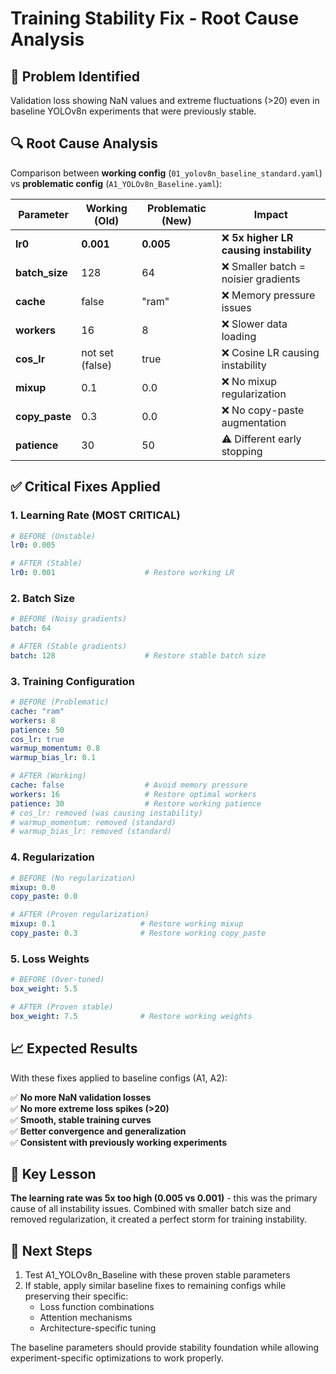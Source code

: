 # Training Stability Fix - Root Cause Analysis

## 🚨 Problem Identified
Validation loss showing NaN values and extreme fluctuations (>20) even in baseline YOLOv8n experiments that were previously stable.

## 🔍 Root Cause Analysis

Comparison between **working config** (`01_yolov8n_baseline_standard.yaml`) vs **problematic config** (`A1_YOLOv8n_Baseline.yaml`):

| Parameter | Working (Old) | Problematic (New) | Impact |
|-----------|---------------|-------------------|---------|
| **lr0** | **0.001** | **0.005** | ❌ **5x higher LR causing instability** |
| **batch_size** | 128 | 64 | ❌ Smaller batch = noisier gradients |
| **cache** | false | "ram" | ❌ Memory pressure issues |
| **workers** | 16 | 8 | ❌ Slower data loading |
| **cos_lr** | not set (false) | true | ❌ Cosine LR causing instability |
| **mixup** | 0.1 | 0.0 | ❌ No mixup regularization |
| **copy_paste** | 0.3 | 0.0 | ❌ No copy-paste augmentation |
| **patience** | 30 | 50 | ⚠️ Different early stopping |

## ✅ Critical Fixes Applied

### **1. Learning Rate (MOST CRITICAL)**
```yaml
# BEFORE (Unstable)
lr0: 0.005

# AFTER (Stable)  
lr0: 0.001                    # Restore working LR
```

### **2. Batch Size**
```yaml
# BEFORE (Noisy gradients)
batch: 64

# AFTER (Stable gradients)
batch: 128                    # Restore stable batch size
```

### **3. Training Configuration**
```yaml
# BEFORE (Problematic)
cache: "ram"
workers: 8
patience: 50
cos_lr: true
warmup_momentum: 0.8
warmup_bias_lr: 0.1

# AFTER (Working)
cache: false                  # Avoid memory pressure
workers: 16                   # Restore optimal workers
patience: 30                  # Restore working patience
# cos_lr: removed (was causing instability)
# warmup_momentum: removed (standard)
# warmup_bias_lr: removed (standard)
```

### **4. Regularization**
```yaml
# BEFORE (No regularization)
mixup: 0.0
copy_paste: 0.0

# AFTER (Proven regularization)
mixup: 0.1                   # Restore working mixup
copy_paste: 0.3              # Restore working copy_paste
```

### **5. Loss Weights**
```yaml
# BEFORE (Over-tuned)
box_weight: 5.5

# AFTER (Proven stable)
box_weight: 7.5              # Restore working weights
```

## 📈 Expected Results

With these fixes applied to baseline configs (A1, A2):

✅ **No more NaN validation losses**  
✅ **No more extreme loss spikes (>20)**  
✅ **Smooth, stable training curves**  
✅ **Better convergence and generalization**  
✅ **Consistent with previously working experiments**

## 🎯 Key Lesson

**The learning rate was 5x too high (0.005 vs 0.001)** - this was the primary cause of all instability issues. Combined with smaller batch size and removed regularization, it created a perfect storm for training instability.

## 📝 Next Steps

1. Test A1_YOLOv8n_Baseline with these proven stable parameters
2. If stable, apply similar baseline fixes to remaining configs while preserving their specific:
   - Loss function combinations  
   - Attention mechanisms
   - Architecture-specific tuning

The baseline parameters should provide stability foundation while allowing experiment-specific optimizations to work properly.